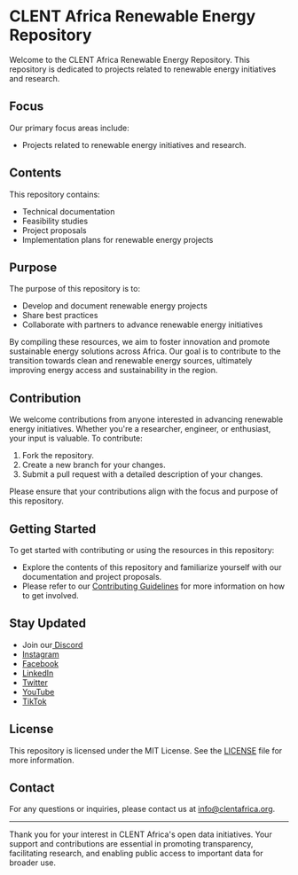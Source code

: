 # CLENT Africa Renewable Energy Repository

Welcome to the CLENT Africa Renewable Energy Repository. This repository is dedicated to projects related to renewable energy initiatives and research.

## Focus

Our primary focus areas include:
- Projects related to renewable energy initiatives and research.

## Contents

This repository contains:
- Technical documentation
- Feasibility studies
- Project proposals
- Implementation plans for renewable energy projects

## Purpose

The purpose of this repository is to:
- Develop and document renewable energy projects
- Share best practices
- Collaborate with partners to advance renewable energy initiatives

By compiling these resources, we aim to foster innovation and promote sustainable energy solutions across Africa. Our goal is to contribute to the transition towards clean and renewable energy sources, ultimately improving energy access and sustainability in the region.

## Contribution

We welcome contributions from anyone interested in advancing renewable energy initiatives. Whether you're a researcher, engineer, or enthusiast, your input is valuable. To contribute:

1. Fork the repository.
2. Create a new branch for your changes.
3. Submit a pull request with a detailed description of your changes.

Please ensure that your contributions align with the focus and purpose of this repository.

## Getting Started

To get started with contributing or using the resources in this repository:

- Explore the contents of this repository and familiarize yourself with our documentation and project proposals.
- Please refer to our [Contributing Guidelines](CONTRIBUTING.md) for more information on how to get involved.

## Stay Updated

- Join our[ Discord](https://discord.gg/HC75V7JN)
- [Instagram](http://instagram.com/clentafrica)
- [Facebook](https://www.facebook.com/clentafrica)
- [LinkedIn](https://www.linkedin.com/company/37216267)
- [Twitter](http://www.twitter.com/clentafrica)
- [YouTube](https://www.youtube.com/@CLENTAfrica)
- [TikTok](https://www.tiktok.com/@clent.africa)

## License

This repository is licensed under the MIT License. See the [LICENSE](LICENSE) file for more information.

## Contact

For any questions or inquiries, please contact us at info@clentafrica.org.

---

Thank you for your interest in CLENT Africa's open data initiatives. Your support and contributions are essential in promoting transparency, facilitating research, and enabling public access to important data for broader use.
